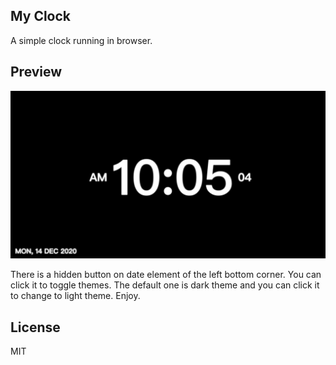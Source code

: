 ## My Clock

A simple clock running in browser.

## Preview

![preview](./preview/screenshot.png)

There is a hidden button on date element of the left bottom corner. You can click it to toggle themes. The default one is dark theme and you can click it to change to light theme. Enjoy.

## License

MIT